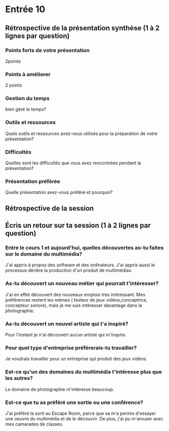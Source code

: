 # Entrée 10
## Rétrospective de la présentation synthèse (1 à 2 lignes par question)

### Points forts de votre présentation 
2points

### Points à améliorer
2 points

### Gestion du temps
bien géré le temps?

### Outils et ressources
Quels outils et ressources avez-vous utilisés pour la préparation de votre présentation?

### Difficultés
Quelles sont les difficultés que vous avez rencontrées pendant la présentation?

### Présentation préférée
Quelle présentation avez-vous préféré et pourquoi?

## Rétrospective de la session
## Écris un retour sur ta session (1 à 2 lignes par question)

### Entre le cours 1 et aujourd'hui, quelles découvertes as-tu faites sur le domaine du multimédia? 
J'ai appris à propos des software et des ordinateurs. J'ai appris aussi le processus derière la production d'un produit de multimédias.
### As-tu découvert un nouveau métier qui pourrait t'intéresser? 
J'ai en effet découvert des nouveaux emplois très intéressant. Mes préférences restent les mêmes ( testeur de jeux vidéos,conceptrice, concepteur sonore), mais je me suis intéresser davantage dans la photographie.
### As-tu découvert un nouvel artiste qui t'a inspiré? 
Pour l'instant je n'ai découvert aucun artiste qui m'inspire.
### Pour quel type d'entreprise préférerais-tu travailler? 
 Je voudrais travailler pour un entreprise qui produit des jeux vidéos.
### Est-ce qu'un des domaines du multimédia t'intéresse plus que les autres? 
 Le domaine de photographie m'intèresse beaucoup.
### Est-ce que tu as préféré une sortie ou une conférence?
J'ai préféré la sorti au Escape Room, parce que sa m'a permis d'essayer une oeuvre du multimédia et de le découvrir. De plus, j'ai pu m'amuser avec mes camarades de classes.
